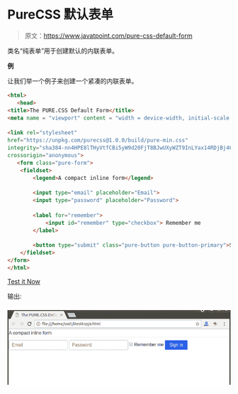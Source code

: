 # PureCSS 默认表单

> 原文：<https://www.javatpoint.com/pure-css-default-form>

类名“纯表单”用于创建默认的内联表单。

**例**

让我们举一个例子来创建一个紧凑的内联表单。

```html
<html>
   <head>
<title>The PURE.CSS Default Form</title>
<meta name = "viewport" content = "width = device-width, initial-scale = 1">

<link rel="stylesheet" 
href="https://unpkg.com/purecss@1.0.0/build/pure-min.css" 
integrity="sha384-nn4HPE8lTHyVtfCBi5yW9d20FjT8BJwUXyWZT9InLYax14RDjBj46LmSztkmNP9w" 
crossorigin="anonymous">
   <form class="pure-form">
    <fieldset>
        <legend>A compact inline form</legend>

        <input type="email" placeholder="Email">
        <input type="password" placeholder="Password">

        <label for="remember">
            <input id="remember" type="checkbox"> Remember me
        </label>

        <button type="submit" class="pure-button pure-button-primary">Sign in</button>
    </fieldset>
</form>
</html>

```

[Test it Now](https://www.javatpoint.com/oprweb/test.jsp?filename=purecssforms2)

输出:

![PureCSS Forms 2](img/69d71f5eab2b72a1d3228e3b80cafabb.png)